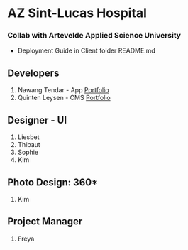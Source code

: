 # AZ Sint-Lucas Hospital
### Collab with Artevelde Applied Science University

* Deployment Guide in Client folder README.md

## Developers
1. Nawang Tendar - App [Portfolio](https://www.nawangtendar.be)
2. Quinten Leysen - CMS [Portfolio](https://www.nawangtendar.be)

## Designer - UI
1. Liesbet
2. Thibaut
3. Sophie
4. Kim

## Photo Design: 360* 
1. Kim

## Project Manager
1. Freya

